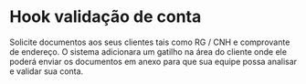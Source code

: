 # Hook validação de conta

Solicite documentos aos seus clientes tais como RG / CNH e comprovante de endereço.
O sistema adicionara um gatilho na área do cliente onde ele poderá enviar os documentos em anexo para que sua equipe possa analisar e validar sua conta.
